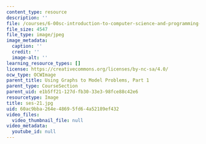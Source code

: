 ```yaml
---
content_type: resource
description: ''
file: /courses/6-00sc-introduction-to-computer-science-and-programming-spring-2011/60ac9bba264e48695fd64a52189ef432_ses-21.jpg
file_size: 4547
file_type: image/jpeg
image_metadata:
  caption: ''
  credit: ''
  image-alt: ''
learning_resource_types: []
license: https://creativecommons.org/licenses/by-nc-sa/4.0/
ocw_type: OCWImage
parent_title: Using Graphs to Model Problems, Part 1
parent_type: CourseSection
parent_uid: e1b5ff21-127d-fb30-33e3-98fce88c42e6
resourcetype: Image
title: ses-21.jpg
uid: 60ac9bba-264e-4869-5fd6-4a52189ef432
video_files:
  video_thumbnail_file: null
video_metadata:
  youtube_id: null
---
```

